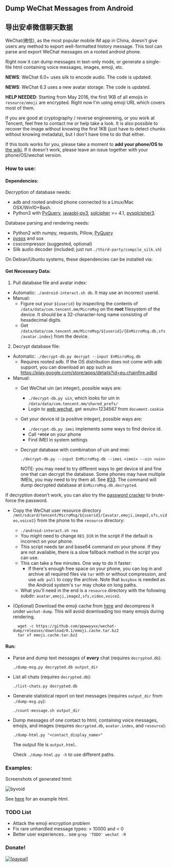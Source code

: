 ## Dump WeChat Messages from Android

## 导出安卓微信聊天数据

WeChat(微信), as the most popular mobile IM app in China, doesn't give users any method to export well-formatted history message.
This tool can parse and export WeChat messages on a rooted android phone.

Right now it can dump messages in text-only mode, or generate a single-file html containing voice messages, images, emoji, etc.

__NEWS__: WeChat 6.0+ uses silk to encode audio. The code is updated.

__NEWS__: WeChat 6.3 uses a new avatar storage. The code is updated.

__HELP NEEDED__: Starting from May 2016, the first 1KB of all emojis in `resource/emoji` are encrypted. Right now I'm using emoji URL which covers most of them.

If you are good at cryptography / reverse engineereing, or you work at Tencent, feel free to contact me or help take a look.
It is also possible to recover the image without knowing the first 1KB (just have to detect chunks without knowing metadata), but I don't have time to do that either.

If this tools works for you, please take a moment to __add your phone/OS to__ [the wiki](https://github.com/ppwwyyxx/wechat-dump/wiki).
If it doesn't work, please leave an issue together with your phone/OS/wechat version.

### How to use:

#### Dependencies:

Decryption of database needs:
+ adb and rooted android phone connected to a Linux/Mac OSX/Win10+Bash.
+ Python3 with [PyQuery](https://pypi.python.org/pypi/pyquery/),
  [javaobj-py3](https://pypi.org/project/javaobj-py3),
  [sqlcipher](https://github.com/sqlcipher/sqlcipher) >= 4.1, [pysqlcipher3](https://pypi.python.org/pypi/pysqlcipher3).

Database parsing and rendering needs:
+ Python2 with numpy, requests, Pillow, [PyQuery](https://pypi.python.org/pypi/pyquery/)
+ [pysox](https://pypi.python.org/pypi/pysox/0.3.6.alpha) and sox
+ csscompressor (suggested, optional)
+ Silk audio decoder (included; just run `./third-party/compile_silk.sh`)

On Debian/Ubuntu systems, these dependencies can be installed via:

#### Get Necessary Data:

1. Pull database file and avatar index:
  + Automatic: `./android-interact.sh db`. It may use an incorrect userid.
  + Manual:
    + Figure out your `${userid}` by inspecting the contents of `/data/data/com.tencent.mm/MicroMsg` on the __root__ filesystem of the device. It should be a 32-character-long name consisting of hexadecimal digits.
    + Get `/data/data/com.tencent.mm/MicroMsg/${userid}/{EnMicroMsg.db,sfs/avatar.index}` from the device.
2. Decrypt database file:
  + Automatic: `./decrypt-db.py decrypt --input EnMicroMsg.db`
    + Requires rooted adb. If the OS distribution does not come with adb support, you can download an app such as https://play.google.com/store/apps/details?id=eu.chainfire.adbd
  + Manual:
    + Get WeChat uin (an integer), possible ways are:
      + `./decrypt-db.py uin`, which looks for uin in `/data/data/com.tencent.mm/shared_prefs/`
      + Login to [web wechat](https://wx.qq.com), get wxuin=1234567 from `document.cookie`
    + Get your device id (a positive integer), possible ways are:
      + `./decrypt-db.py imei` implements some ways to find device id.
      + Call `*#06#` on your phone
      + Find IMEI in system settings
    + Decrypt database with combination of uin and imei:

      ```
      ./decrypt-db.py --input EnMicroMsg.db --imei <imei> --uin <uin>
      ```

      NOTE: you may need to try different ways to get device id and fine one that can decrypt the
      database. Some phones may have multiple IMEIs, you may need to try them all.
      See [#33](https://github.com/ppwwyyxx/wechat-dump/issues/33).
      The command will dump decrypted database at `EnMicroMsg.db.decrypted`.

  If decryption doesn't work, you can also try the [password cracker](https://github.com/chg-hou/EnMicroMsg.db-Password-Cracker)
  to brute-force the password.

+ Copy the WeChat user resource directory `/mnt/sdcard/tencent/MicroMsg/${userid}/{avatar,emoji,image2,sfs,video,voice2}` from the phone to the `resource` directory:
	+ `./android-interact.sh res`
	+ You might need to change `RES_DIR` in the script if the default is incorrect on your phone.
	+ This script needs tar and base64 command on your phone.
		If they are not available, there is a slow fallback method in the script you can use.
	+ This can take a few minutes. One way to do it faster:
        + If there's enough free space on your phone, you can log in and archive all required files via `tar` with or without compression,
				and use `adb pull` to copy the archive. Note that `busybox` is needed as the Android system's `tar` may choke on long paths.
	+ What you'll need in the end is a `resource` directory with the following subdir: `avatar,emoji,image2,sfs,video,voice2`.

+ (Optional) Download the emoji cache from [here](https://github.com/ppwwyyxx/wechat-dump/releases/download/0.1/emoji.cache.tar.bz2)
	and decompress it under `wechat-dump`. This will avoid downloading too many emojis during rendering.

        wget -c https://github.com/ppwwyyxx/wechat-dump/releases/download/0.1/emoji.cache.tar.bz2
        tar xf emoji.cache.tar.bz2

#### Run:
+ Parse and dump text messages of __every__ chat (requires `decrypted.db`):

    ```
    ./dump-msg.py decrypted.db output_dir
    ```

+ List all chats (requires `decrypted.db`):

    ```
    ./list-chats.py decrypted.db
    ```

+ Generate statistical report on text messages (requires `output_dir` from `./dump-msg.py`):

    ```
    ./count-message.sh output_dir
    ```

+ Dump messages of one contact to html, containing voice messages, emojis, and images (requires `decrypted.db`, `avatar.index`, and `resource`):

    ```
    ./dump-html.py "<contact_display_name>"
    ```

    The output file is `output.html`.

    Check `./dump-html.py -h` to use different paths.

### Examples:
Screenshots of generated html:

![byvoid](https://github.com/ppwwyyxx/wechat-dump/raw/master/screenshots/byvoid.jpg)

See [here](http://ppwwyyxx.com/static/wechat/example.html) for an example html.

### TODO List
+ Attack the emoji encryption problem
+ Fix rare unhandled message types: > 10000 and < 0
+ Better user experiences... see `grep 'TODO' wechat -R`


### Donate!
<a href="https://www.paypal.com/cgi-bin/webscr?cmd=_donations&business=7BC299GRDLEDU&lc=US&item_name=wechat%2ddump&item_number=wechat%2ddump&currency_code=USD&bn=PP%2dDonationsBF%3abtn_donate_SM%2egif%3aNonHosted">
<img src="https://img.shields.io/badge/Paypal-Buy%20a%20Drink-blue.svg" alt="[paypal]" />
</a>
